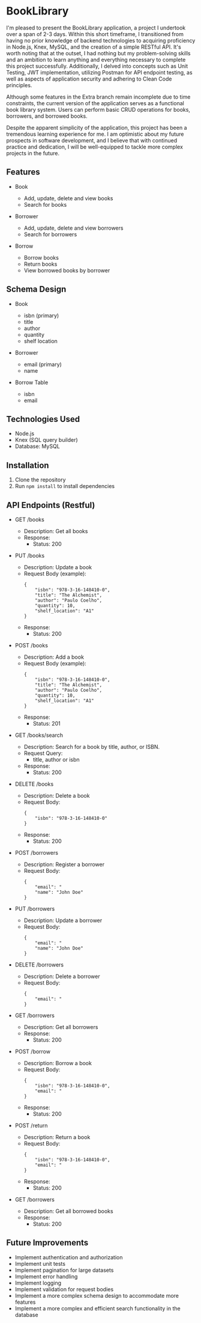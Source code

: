 # BookLibrary

I'm pleased to present the BookLibrary application, a project I undertook over a span of 2-3 days. Within this short timeframe, I transitioned from having no prior knowledge of backend technologies to acquiring proficiency in Node.js, Knex, MySQL, and the creation of a simple RESTful API. It's worth noting that at the outset, I had nothing but my problem-solving skills and an ambition to learn anything and everything necessary to complete this project successfully. Additionally, I delved into concepts such as Unit Testing, JWT implementation, utilizing Postman for API endpoint testing, as well as aspects of application security and adhering to Clean Code principles.

Although some features in the Extra branch remain incomplete due to time constraints, the current version of the application serves as a functional book library system. Users can perform basic CRUD operations for books, borrowers, and borrowed books.

Despite the apparent simplicity of the application, this project has been a tremendous learning experience for me. I am optimistic about my future prospects in software development, and I believe that with continued practice and dedication, I will be well-equipped to tackle more complex projects in the future.
## Features

- Book
    - Add, update, delete and view books
    - Search for books

- Borrower
    - Add, update, delete and view borrowers
    - Search for borrowers

- Borrow
    - Borrow books
    - Return books
    - View borrowed books by borrower



## Schema Design

- Book
    - isbn (primary)
    - title
    - author
    - quantity
    - shelf location
- Borrower
    - email (primary)
    - name

- Borrow Table
    - isbn
    - email


## Technologies Used

- Node.js
- Knex (SQL query builder)
- Database: MySQL

## Installation

1. Clone the repository
2. Run `npm install` to install dependencies


## API Endpoints (Restful)


- GET /books
    - Description: Get all books
    - Response: 
        - Status: 200

- PUT /books
    - Description: Update a book
    - Request Body (example):
        ```
        {
            "isbn": "978-3-16-148410-0",
            "title": "The Alchemist",
            "author": "Paulo Coelho",
            "quantity": 10,
            "shelf_location": "A1"
        }
        ```
    - Response: 
        - Status: 200

- POST /books
    - Description: Add a book
    - Request Body (example):
        ```
        {
            "isbn": "978-3-16-148410-0",
            "title": "The Alchemist",
            "author": "Paulo Coelho",
            "quantity": 10,
            "shelf_location": "A1"
        }
        ```
    - Response: 
        - Status: 201

- GET /books/search
    - Description: Search for a book by title, author, or ISBN.
    - Request Query:
        - title, author or isbn
    - Response: 
        - Status: 200

- DELETE /books
    - Description: Delete a book
    - Request Body:
        ```
        {
            "isbn": "978-3-16-148410-0"
        }
        ```
    - Response: 
        - Status: 200

- POST /borrowers
    - Description: Register a borrower
    - Request Body:
        ```
        {
            "email": "
            "name": "John Doe"
        }
        ```

- PUT /borrowers
    - Description: Update a borrower
    - Request Body:
        ```
        {
            "email": "
            "name": "John Doe"
        }
        ```

- DELETE /borrowers
    - Description: Delete a borrower
    - Request Body:
        ```
        {
            "email": "
        }
        ```

- GET /borrowers
    - Description: Get all borrowers
    - Response:
        - Status: 200

- POST /borrow
    - Description: Borrow a book
    - Request Body:
        ```
        {
            "isbn": "978-3-16-148410-0",
            "email": "
        }
        ```
    - Response:
        - Status: 200

- POST /return
    - Description: Return a book
    - Request Body:
        ```
        {
            "isbn": "978-3-16-148410-0",
            "email": "
        }
        ```
    - Response:
        - Status: 200

- GET /borrowers
    - Description: Get all borrowed books
    - Response:
        - Status: 200


## Future Improvements

- Implement authentication and authorization
- Implement unit tests
- Implement pagination for large datasets
- Implement error handling
- Implement logging
- Implement validation for request bodies
- Implement a more complex schema design to accommodate more features
- Implement a more complex and efficient search functionality in the database


